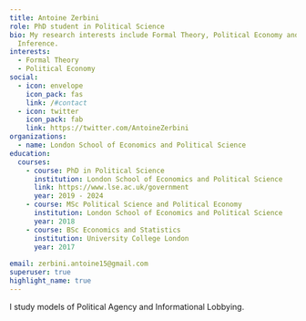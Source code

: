 ```yaml
---
title: Antoine Zerbini
role: PhD student in Political Science
bio: My research interests include Formal Theory, Political Economy and Causal
  Inference.
interests: 
  - Formal Theory
  - Political Economy
social:
  - icon: envelope
    icon_pack: fas
    link: /#contact
  - icon: twitter
    icon_pack: fab
    link: https://twitter.com/AntoineZerbini
organizations:
  - name: London School of Economics and Political Science
education:
  courses:
    - course: PhD in Political Science
      institution: London School of Economics and Political Science
      link: https://www.lse.ac.uk/government
      year: 2019 - 2024
    - course: MSc Political Science and Political Economy
      institution: London School of Economics and Political Science
      year: 2018
    - course: BSc Economics and Statistics
      institution: University College London
      year: 2017
    
email: zerbini.antoine15@gmail.com
superuser: true
highlight_name: true
---
```


I study models of Political Agency and Informational Lobbying. 



